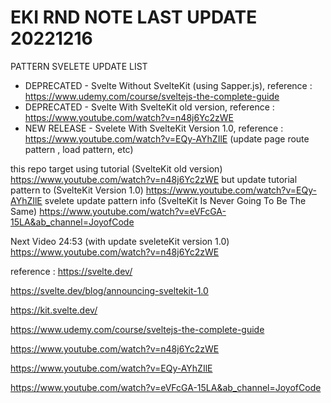 # EKI RND NOTE LAST UPDATE 20221216

PATTERN SVELETE UPDATE LIST
- DEPRECATED - Svelte Without SvelteKit (using Sapper.js), reference : https://www.udemy.com/course/sveltejs-the-complete-guide
- DEPRECATED - Svelte With SvelteKit old version, reference : https://www.youtube.com/watch?v=n48j6Yc2zWE
- NEW RELEASE - Svelete With SvelteKit Version 1.0, reference : https://www.youtube.com/watch?v=EQy-AYhZIlE  (update page route pattern , load pattern, etc)


this repo target using tutorial (SvelteKit old version) https://www.youtube.com/watch?v=n48j6Yc2zWE 
but update tutorial pattern to (SvelteKit Version 1.0) https://www.youtube.com/watch?v=EQy-AYhZIlE
svelete update pattern info (SvelteKit Is Never Going To Be The Same) https://www.youtube.com/watch?v=eVFcGA-15LA&ab_channel=JoyofCode



Next Video 24:53  (with update sveleteKit version 1.0) https://www.youtube.com/watch?v=n48j6Yc2zWE


reference : 
https://svelte.dev/

https://svelte.dev/blog/announcing-sveltekit-1.0

https://kit.svelte.dev/

https://www.udemy.com/course/sveltejs-the-complete-guide

https://www.youtube.com/watch?v=n48j6Yc2zWE

https://www.youtube.com/watch?v=EQy-AYhZIlE

https://www.youtube.com/watch?v=eVFcGA-15LA&ab_channel=JoyofCode


